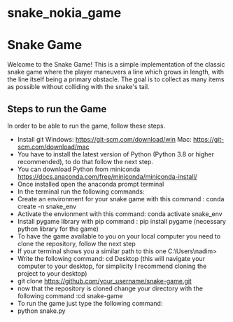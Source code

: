 # snake_nokia_game
# Snake Game

Welcome to the Snake Game! This is a simple implementation of the classic snake game where the player maneuvers a line which grows in length, with the line itself being a primary obstacle. The goal is to collect as many items as possible without colliding with the snake's tail.

## Steps to run the Game

In order to be able to run the game, follow these steps.

- Install git
Windows: https://git-scm.com/download/win
Mac: https://git-scm.com/download/mac
- You have to install the latest version of Python (Python 3.8 or higher recommended), to do that follow the next step.
- You can download Python from miniconda https://docs.anaconda.com/free/miniconda/miniconda-install/
- Once installed open the anaconda prompt terminal
- In the terminal run the following commands:
- Create an environment for your snake game with this command : conda create -n snake_env
- Activate the envionment with this command: conda activate snake_env
- Install pygame library with pip command : pip install pygame (necessary python library for the game)
- To have the game available to you on your local computer you need to clone the repository, follow the next step
- If your terminal shows you a similar path to this one C:\Users\nadim>
- Write the following command: cd Desktop (this will navigate your computer to your desktop, for simplicity I recommend cloning the project to your desktop)
- git clone https://github.com/your_username/snake-game.git
- now that the repository is cloned change your directory with the following command :cd snake-game
- To run the game just type the following command:
- python snake.py




